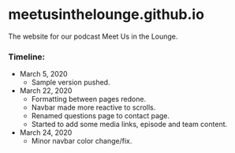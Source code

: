 # meetusinthelounge.github.io
The website for our podcast Meet Us in the Lounge.

### Timeline:
* March 5, 2020
    - Sample version pushed.
* March 22, 2020
    - Formatting between pages redone.
    - Navbar made more reactive to scrolls.
    - Renamed questions page to contact page.
    - Started to add some media links, episode and team content.
* March 24, 2020
    - Minor navbar color change/fix.